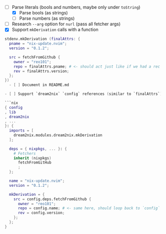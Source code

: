 - [ ] Parse literals (bools and numbers, maybe only under `toString`)
  - [x] Parse bools (as strings)
  - [ ] Parse numbers (as strings)
- [ ] Research `--arg` option for `nurl` (pass all fetcher args)
- [x] Support `mkDerivation` calls with a function

```nix
stdenv.mkDerivation (finalAttrs: {
  pname = "nix-update.nvim";
  version = "0.1.2";

  src = fetchFromGithub {
    owner = "reo101";
    repo = finalAttrs.pname; # <- should act just like if we had a rec attrset
    rev = finalAttrs.version;
  };
})
  - [ ] Document in README.md

- [ ] Support `dream2nix` `config` references (similar to `finalAttrs`)

```nix
{ config
, lib
, dream2nix
, ...
}: {
  imports = [
    dream2nix.modules.dream2nix.mkDerivation
  ];

  deps = { nixpkgs, ... }: {
    # Fetchers
    inherit (nixpkgs)
      fetchFromGitHub
      ;
  };

  name = "nix-update.nvim";
  version = "0.1.2";

  mkDerivation = {
    src = config.deps.fetchFromGithub {
      owner = "reo101";
      repo = config.name; # <- same here, should loop back to `config` from function args
      rev = config.version;
    };
  };
}
```
